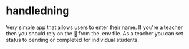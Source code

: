 # handledning
Very simple app that allows users to enter their name. If you're a teacher then you should rely on the 🔑 from the .env file. As a teacher you can set status to pending or completed for individual students.
